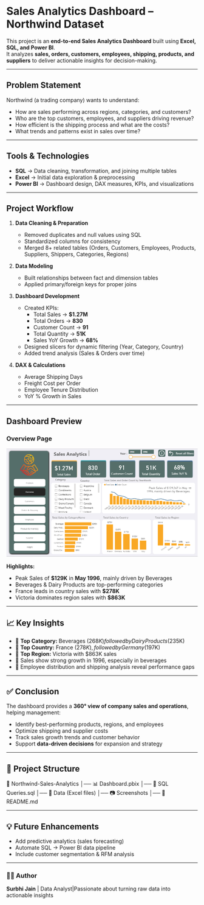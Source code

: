 #  Sales Analytics Dashboard – Northwind Dataset

This project is an **end-to-end Sales Analytics Dashboard** built using **Excel, SQL, and Power BI**.  
It analyzes **sales, orders, customers, employees, shipping, products, and suppliers** to deliver actionable insights for decision-making.

---

##  Problem Statement
Northwind (a trading company) wants to understand:
- How are sales performing across regions, categories, and customers?  
- Who are the top customers, employees, and suppliers driving revenue?  
- How efficient is the shipping process and what are the costs?  
- What trends and patterns exist in sales over time?

---

##  Tools & Technologies
- **SQL** → Data cleaning, transformation, and joining multiple tables  
- **Excel** → Initial data exploration & preprocessing  
- **Power BI** → Dashboard design, DAX measures, KPIs, and visualizations  

---

##  Project Workflow
1. **Data Cleaning & Preparation**
   - Removed duplicates and null values using SQL  
   - Standardized columns for consistency  
   - Merged 8+ related tables (Orders, Customers, Employees, Products, Suppliers, Shippers, Categories, Regions)

2. **Data Modeling**
   - Built relationships between fact and dimension tables  
   - Applied primary/foreign keys for proper joins  

3. **Dashboard Development**
   - Created KPIs:
     - Total Sales → **$1.27M**
     - Total Orders → **830**
     - Customer Count → **91**
     - Total Quantity → **51K**
     - Sales YoY Growth → **68%**
   - Designed slicers for dynamic filtering (Year, Category, Country)  
   - Added trend analysis (Sales & Orders over time)

4. **DAX & Calculations**
   - Average Shipping Days  
   - Freight Cost per Order  
   - Employee Tenure Distribution  
   - YoY % Growth in Sales  

---

##  Dashboard Preview
### Overview Page
![Sales Analytics Dashboard](./Northwind%20overview%20Analysis.PNG)

**Highlights:**
- Peak Sales of **$129K** in **May 1996**, mainly driven by Beverages  
- Beverages & Dairy Products are top-performing categories  
- France leads in country sales with **$278K**  
- Victoria dominates region sales with **$863K**  

---

## 📈 Key Insights
- 📌 **Top Category:** Beverages ($268K) followed by Dairy Products ($235K)  
- 📌 **Top Country:** France ($278K), followed by Germany ($197K)  
- 📌 **Top Region:** Victoria with $863K sales  
- 📌 Sales show strong growth in 1996, especially in beverages  
- 📌 Employee distribution and shipping analysis reveal performance gaps  

---

## ✅ Conclusion
The dashboard provides a **360° view of company sales and operations**, helping management:
- Identify best-performing products, regions, and employees  
- Optimize shipping and supplier costs  
- Track sales growth trends and customer behavior  
- Support **data-driven decisions** for expansion and strategy  

---

## 📂 Project Structure
📁 Northwind-Sales-Analytics
│── 📊 Dashboard.pbix
│── 📑 SQL Queries.sql
│── 📑 Data (Excel files)
│── 📷 Screenshots
│── 📄 README.md


---

## 💡 Future Enhancements
- Add predictive analytics (sales forecasting)  
- Automate SQL → Power BI data pipeline  
- Include customer segmentation & RFM analysis  

---

### 👩‍💻 Author  
**Surbhi Jain** | Data Analyst|Passionate about turning raw data into actionable insights 
